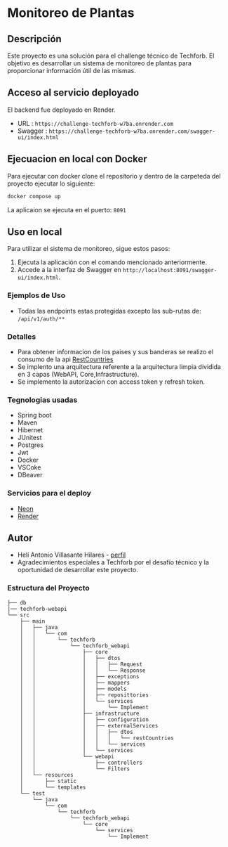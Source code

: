 # Monitoreo de Plantas 

## Descripción

Este proyecto es una solución para el challenge técnico de Techforb. El objetivo es desarrollar un sistema de monitoreo de plantas para proporcionar información útil de las mismas.

## Acceso al servicio deployado
El backend fue deployado en Render.
- URL : `https://challenge-techforb-w7ba.onrender.com`
- Swagger : `https://challenge-techforb-w7ba.onrender.com/swagger-ui/index.html`

## Ejecuacion en local con Docker

Para ejecutar con docker clone el repositorio y dentro de la carpeteda del proyecto ejecutar lo siguiente:
```bash
docker compose up
```
La aplicaion se ejecuta en el puerto: `8091`

## Uso en local

Para utilizar el sistema de monitoreo, sigue estos pasos:

1. Ejecuta la aplicación con el comando mencionado anteriormente.
2. Accede a la interfaz de Swagger en `http://localhost:8091/swagger-ui/index.html`.

### Ejemplos de Uso

- Todas las endpoints estas protegidas excepto las sub-rutas de: `/api/v1/auth/**`

### Detalles 
- Para obtener informacion de los paises y sus banderas se realizo el consumo de la api [RestCountries](https://restcountries.com/)
- Se implento una arquitectura referente a la arquitectura limpia dividida en 3 capas (WebAPI, Core,Infrastructure).
- Se implemento la autorizacion con access token y refresh token.

### Tegnologias usadas
- Spring boot
- Maven
- Hibernet
- JUnitest
- Postgres
- Jwt
- Docker
- VSCoke
- DBeaver

### Servicios para el deploy
- [Neon](https://neon.tech/)
- [Render](https://render.com/)

## Autor

- Helí Antonio Villasante Hilares - [perfil](https://www.linkedin.com/in/hel%C3%AD-antonio-villasante-hilares-96465b263/)
- Agradecimientos especiales a Techforb por el desafío técnico y la oportunidad de desarrollar este proyecto.

### Estructura del Proyecto

    ├── db
    |── techforb-webapi
    └── src
        ├── main
        │   ├── java
        │   │   └── com
        │   │       └── techforb
        │   │           └── techforb_webapi
        │   │               ├── core
        │   │               │   ├── dtos
        │   │               │   │   ├── Request
        │   │               │   │   └── Response
        │   │               │   ├── exceptions
        │   │               │   ├── mappers
        │   │               │   ├── models
        │   │               │   ├── reposittories
        │   │               │   └── services
        │   │               │       └── Implement
        │   │               ├── infrastructure
        │   │               │   ├── configuration
        │   │               │   ├── externalServices
        │   │               │   │   ├── dtos
        │   │               │   │   │   └── restCountries
        │   │               │   │   └── services
        │   │               │   └── services
        │   │               └── webapi
        │   │                   ├── controllers
        │   │                   └── Filters
        │   └── resources
        │       ├── static
        │       └── templates
        └── test
            └── java
                └── com
                    └── techforb
                        └── techforb_webapi
                            └── core
                                └── services
                                    └── Implement


